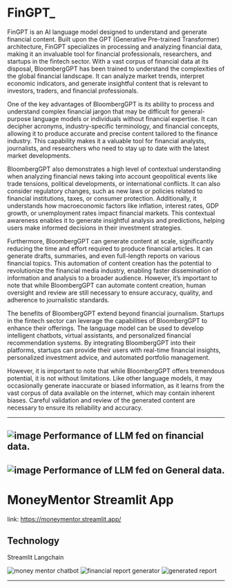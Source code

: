 # FinGPT_
FinGPT is an AI language model designed to understand and generate financial content. Built upon the GPT (Generative Pre-trained Transformer) architecture, FinGPT specializes in processing and analyzing financial data, making it an invaluable tool for financial professionals, researchers, and startups in the fintech sector.
With a vast corpus of financial data at its disposal, BloombergGPT has been trained to understand the complexities of the global financial landscape. It can analyze market trends, interpret economic indicators, and generate insightful content that is relevant to investors, traders, and financial professionals.

One of the key advantages of BloombergGPT is its ability to process and understand complex financial jargon that may be difficult for general-purpose language models or individuals without financial expertise. It can decipher acronyms, industry-specific terminology, and financial concepts, allowing it to produce accurate and precise content tailored to the finance industry. This capability makes it a valuable tool for financial analysts, journalists, and researchers who need to stay up to date with the latest market developments.

BloombergGPT also demonstrates a high level of contextual understanding when analyzing financial news taking into account geopolitical events like trade tensions, political developments, or international conflicts. It can also consider regulatory changes, such as new laws or policies related to financial institutions, taxes, or consumer protection. Additionally, it understands how macroeconomic factors like inflation, interest rates, GDP growth, or unemployment rates impact financial markets. This contextual awareness enables it to generate insightful analysis and predictions, helping users make informed decisions in their investment strategies.

Furthermore, BloombergGPT can generate content at scale, significantly reducing the time and effort required to produce financial articles. It can generate drafts, summaries, and even full-length reports on various financial topics. This automation of content creation has the potential to revolutionize the financial media industry, enabling faster dissemination of information and analysis to a broader audience. However, it’s important to note that while BloombergGPT can automate content creation, human oversight and review are still necessary to ensure accuracy, quality, and adherence to journalistic standards.

The benefits of BloombergGPT extend beyond financial journalism. Startups in the fintech sector can leverage the capabilities of BloombergGPT to enhance their offerings. The language model can be used to develop intelligent chatbots, virtual assistants, and personalized financial recommendation systems. By integrating BloombergGPT into their platforms, startups can provide their users with real-time financial insights, personalized investment advice, and automated portfolio management.

However, it is important to note that while BloombergGPT offers tremendous potential, it is not without limitations. Like other language models, it may occasionally generate inaccurate or biased information, as it learns from the vast corpus of data available on the internet, which may contain inherent biases. Careful validation and review of the generated content are necessary to ensure its reliability and accuracy.

-------------------
![image](https://github.com/samkamau81/FinGPT_/assets/63351043/9f318674-6bc7-4dcd-be1d-8559c3776e1a)
Performance of LLM fed on financial data.
-------------------
![image](https://github.com/samkamau81/FinGPT_/assets/63351043/0e19a88c-acc5-4658-9dc4-e099d39dd358) 
Performance of LLM fed on General data.
------------------

# MoneyMentor Streamlit App
link: https://moneymentor.streamlit.app/ 

## Technology 
Streamlit
Langchain

![money mentor chatbot](https://github.com/samkamau81/FinGPT_/assets/63351043/2193b782-8607-4ca1-9b14-924667bcf289)
![financial report generator](https://github.com/samkamau81/FinGPT_/assets/63351043/9cfbcb42-a0ea-4ae8-8d26-6733835b4b51)
![generated report](https://github.com/samkamau81/FinGPT_/assets/63351043/c79f75cc-2228-46fe-88cf-08cfa793bff9)


-----------------
